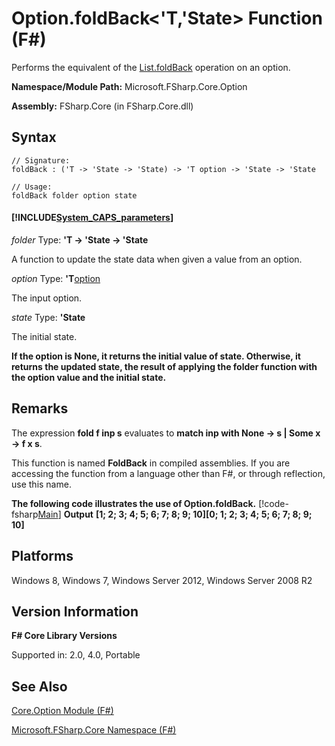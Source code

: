 # Option.foldBack<'T,'State> Function (F#)

Performs the equivalent of the [List.foldBack](http://msdn.microsoft.com/en-us/library/b9a58e66-efe1-445f-a90c-ac9ffb9d40c7) operation on an option.

**Namespace/Module Path:** Microsoft.FSharp.Core.Option

**Assembly:** FSharp.Core (in FSharp.Core.dll)


## Syntax

```
// Signature:
foldBack : ('T -> 'State -> 'State) -> 'T option -> 'State -> 'State

// Usage:
foldBack folder option state
```

#### [!INCLUDE[System_CAPS_parameters](//System/Token/System_CAPS_parameters_md.md)]
*folder*
Type: **'T -&gt; 'State -&gt; 'State**


A function to update the state data when given a value from an option.


*option*
Type: **'T**[option](http://msdn.microsoft.com/en-us/library/b08add48-34bf-4410-80a1-ef6a8daddc58)


The input option.


*state*
Type: **'State**


The initial state.



**If the option is None, it returns the initial value of state. Otherwise, it returns the updated state, the result of applying the folder function with the option value and the initial state.**
## Remarks
The expression **fold f inp s** evaluates to **match inp with None -&gt; s | Some x -&gt; f x s**.

This function is named **FoldBack** in compiled assemblies. If you are accessing the function from a language other than F#, or through reflection, use this name.

**The following code illustrates the use of Option.foldBack.**
[!code-fsharp[Main](snippets/fsoptions/snippet5.fs)]
**Output**
**[1; 2; 3; 4; 5; 6; 7; 8; 9; 10][0; 1; 2; 3; 4; 5; 6; 7; 8; 9; 10]**
## Platforms
Windows 8, Windows 7, Windows Server 2012, Windows Server 2008 R2


## Version Information
**F# Core Library Versions**

Supported in: 2.0, 4.0, Portable




## See Also
[Core.Option Module &#40;F&#35;&#41;](Core.Option+Module+%28FSharp%29.md)

[Microsoft.FSharp.Core Namespace &#40;F&#35;&#41;](Microsoft.FSharp.Core+Namespace+%28FSharp%29.md)

